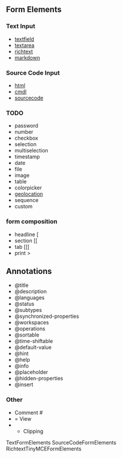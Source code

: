 ## Form Elements
### Text Input

* [textfield](formelement/textfield.md)
* [textarea](formelement/textarea.md)
* [richtext](formelement/richtext.md)
* [markdown](formelement/markdown.md)

### Source Code Input
* [html](formelement/html.md)
* [cmdl](formelement/cmdl.md)
* [sourcecode](formelement/sourcecode.md)



### TODO

* password
* number
* checkbox
* selection
* multiselection
* timestamp
* date
* file
* image
* table
* colorpicker
* [geolocation](formelement/geolocation.md)
* sequence
* custom

### form composition
* headline [
* section [[
* tab [[[
* print >

## Annotations
* @title
* @description
* @languages
* @status
* @subtypes
* @synchronized-properties
* @workspaces
* @operations
* @sortable
* @time-shiftable
* @default-value
* @hint
* @help
* @info
* @placeholder
* @hidden-properties
* @insert


### Other
* Comment #
* = View
* + Clipping



TextFormElements
SourceCodeFormElements
RichtextTinyMCEFormElements
